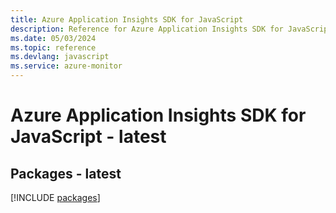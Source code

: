```yaml
---
title: Azure Application Insights SDK for JavaScript
description: Reference for Azure Application Insights SDK for JavaScript
ms.date: 05/03/2024
ms.topic: reference
ms.devlang: javascript
ms.service: azure-monitor
---
```

# Azure Application Insights SDK for JavaScript - latest
## Packages - latest
[!INCLUDE [packages](application-insights-index.md)]